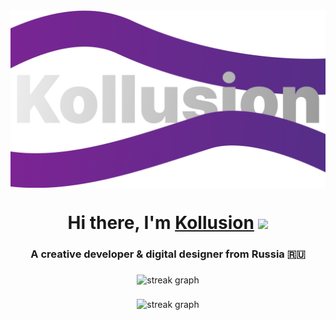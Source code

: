 <img align="center" src="https://github.com/Kollusion/Kollusion/blob/main/kollusion.png?raw=true"/>
<h1 align="center">Hi there, I'm <a href="https://kollusion.netlify.app" target="_blank">Kollusion</a> 
<img src="https://github.com/blackcater/blackcater/raw/main/images/Hi.gif" height="32"/></h1>
<h3 align="center">A creative developer & digital designer from Russia 🇷🇺</h3>

###

<div align="center">
  <img src="https://skillicons.dev/icons?i=js,ts,astro,nextjs,mongodb,react,tailwind,vscode,arch,bun,python,bash,git,redis,nodejs,postgresql,express,tailwind,css,html,redux,figma,vercel,netlify,github,gitlab,docker,nginx,linux,regex,electron,tauri,prisma,sass,webpack" height="220" alt="streak graph"  />
</div>

###

<div align="center">
  <img src="https://streak-stats.demolab.com?user=Kollusion&locale=en&mode=daily&theme=dark&hide_border=false&border_radius=5&order=3" height="220" alt="streak graph"  />
</div>

###
